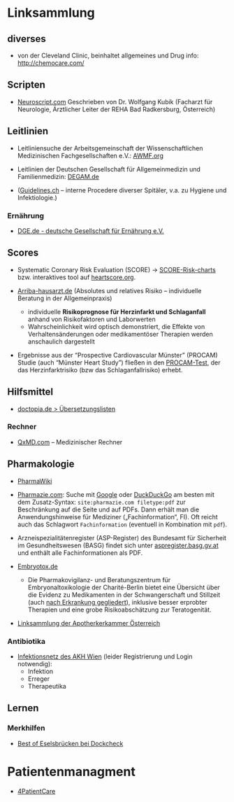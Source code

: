 # Linksammlung

## diverses

* von der Cleveland Clinic, beinhaltet allgemeines und Drug info: http://chemocare.com/

## Scripten

* [Neuroscript.com](http://neuroscript.com/wordpress/) Geschrieben von Dr. Wolfgang Kubik (Facharzt für Neurologie, Ärztlicher Leiter der REHA Bad Radkersburg, Österreich)


## Leitlinien

* Leitliniensuche der Arbeitsgemeinschaft der Wissenschaftlichen Medizinischen Fachgesellschaften e.V.: [AWMF.org](http://www.awmf.org/leitlinien/aktuelle-leitlinien.html)

* Leitlinien der Deutschen Gesellschaft für Allgemeinmedizin und Familienmedizin: [DEGAM.de](http://www.degam.de/degam-leitlinien-379.html) 

* ([Guidelines.ch](https://www.guidelines.ch) – interne Procedere diverser Spitäler, v.a. zu Hygiene und Infektiologie.)

### Ernährung

* [DGE.de - deutsche Gesellschaft für Ernährung e.V.](https://www.dge.de/ernaehrungspraxis/diaetetik/diaetetik-kompakt/)

## Scores

* Systematic Coronary Risk Evaluation (SCORE) → [SCORE-Risk-charts](http://www.escardio.org/Education/Practice-Tools/CVD-prevention-toolbox/SCORE-Risk-Charts) bzw. interaktives tool auf [heartscore.org](http://heartscore.org/).

* [Arriba-hausarzt.de](http://arriba-hausarzt.de/) (Absolutes und relatives Risiko – individuelle Beratung in der Allgemeinpraxis)
	- individuelle **Risikoprognose für Herzinfarkt und Schlaganfall** anhand von Risikofaktoren und Laborwerten
	- Wahrscheinlichkeit wird optisch demonstriert, die Effekte von Verhaltensänderungen oder medikamentöser Therapien werden anschaulich dargestellt

* Ergebnisse aus der “Prospective Cardiovascular Münster”  (PROCAM)  Studie  (auch “Münster  Heart  Study”) fließen in den [PROCAM-Test](http://www.assmann-stiftung.de/procam-studie/procam-tests/), der das Herzinfarktrisiko (bzw das Schlaganfallrisiko) erhebt.

## Hilfsmittel

* [doctopia.de > Übersetzungslisten](https://www.doctopia.de/medizinische-uebersetzungen/index.html)

### Rechner

* [QxMD.com](https://www.qxmd.com) –	Medizinischer Rechner


## Pharmakologie

* [PharmaWiki](http://www.pharmawiki.ch/wiki/)

* [Pharmazie.com](Pharmazie.com): Suche mit [Google](https://www.google.at/#q=site:pharmazie.com+filetype:pdf) oder [DuckDuckGo](https://duckduckgo.com/site:pharmazie.com%20filetype:pdf) am besten mit dem Zusatz-Syntax: `site:pharmazie.com filetype:pdf` zur Beschränkung auf die Seite und auf PDFs. Dann erhält man die Anwendungshinweise für Mediziner („Fachinformation“, FI). Oft reicht auch das Schlagwort `Fachinformation` (eventuell in Kombination mit `pdf`).

* Arzneispezialitätenregister (ASP-Register) des Bundesamt für Sicherheit im Gesundheitswesen (BASG) findet sich unter [aspregister.basg.gv.at](https://aspregister.basg.gv.at/) und enthält alle Fachinformationen als PDF.

* [Embryotox.de](http://www.embryotox.de/wirkstoffe-auswahl.html)
	- Die Pharmakovigilanz- und Beratungszentrum für Embryonaltoxikologie
der Charité-Berlin bietet eine Übersicht über die Evidenz zu Medikamenten in der Schwangerschaft und Stillzeit (auch [nach Erkrankung gegliedert](http://www.embryotox.de/erkrankungen-auswahl.html)), inklusive besser erprobter Therapien und eine grobe Risikoabschätzung zur Teratogenität.

* [Linksammlung der Apotherkerkammer Österreich](https://www.apotheker.or.at/internet/oeak/newspresse.nsf/e02b9cd11265691ec1256a7d005209ee/b40f0c32726a17e9c1256ab60035ebb8!OpenDocument)

### Antibiotika

* [Infektionsnetz des AKH Wien](http://infektionsnetz.at) (leider Registrierung und Login notwendig):
  - Infektion
  - Erreger
  - Therapeutika

## Lernen

### Merkhilfen

* [Best of Eselsbrücken bei Dockcheck](http://news.doccheck.com/de/1927/best-of-eselsbrucken/)


# Patientenmanagment

* [4PatientCare](https://4patientcare.com/)
